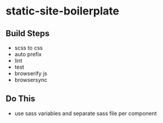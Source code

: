 # static-site-boilerplate

## Build Steps
* scss to css
* auto prefix
* lint
* test
* browserify js
* browsersync

## Do This
* use sass variables and separate sass file per component
